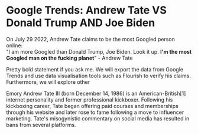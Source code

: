 # Google Trends: Andrew Tate VS Donald Trump AND Joe Biden

On July 29 2022, Andrew Tate claims to be the most Googled person online: <br />
"I am more Googled than Donald Trump, Joe Biden. Look it up. **I'm the most Googled man on the fucking planet**" - Andrew Tate

Pretty bold statement if you ask me. We will export the data from Google Trends and use data visualisation tools such as Flourish to verify his claims. Furthermore, we will explore other

Emory Andrew Tate III (born December 14, 1986) is an American-British[1] internet personality and former professional kickboxer. Following his kickboxing career, Tate began offering paid courses and memberships through his website and later rose to fame following a move to influencer marketing. Tate's misogynistic commentary on social media has resulted in bans from several platforms.
